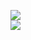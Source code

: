 [![](https://img.shields.io/badge/Made%20With-Github%20Spray-lightgrey.svg?style=for-the-badge&logo=github)](https://github.com/Annihil/github-spray#27533)  
[![](https://i.imgur.com/2DrTn0Z.gif)](https://github.com/Annihil/github-spray)